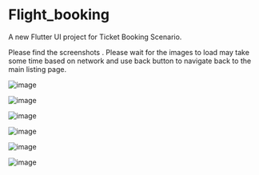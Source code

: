 # Flight_booking

A new Flutter UI project for Ticket Booking Scenario.
 
Please find the screenshots . Please wait for the images to load may take some time based on network and use back button to navigate back to the main listing page.

![image](https://user-images.githubusercontent.com/35056954/222509496-d38efb50-9e1c-45fd-a2ee-80a3f4eda3e3.png)

![image](https://user-images.githubusercontent.com/35056954/222509708-d925b2c7-7fb2-419b-af9f-f7c237b832ec.png)

![image](https://user-images.githubusercontent.com/35056954/222509785-1725b48b-0202-4639-8a7e-a9debf332d2d.png)

![image](https://user-images.githubusercontent.com/35056954/222509907-8c9d67a8-76a8-4ee7-aebe-1fb3901835be.png)

![image](https://user-images.githubusercontent.com/35056954/222509982-9f15984e-4cce-4ce2-b4e2-5e905e0e33ff.png)

![image](https://user-images.githubusercontent.com/35056954/222510065-06fed3fc-184f-4738-b9e7-da947081d384.png)
